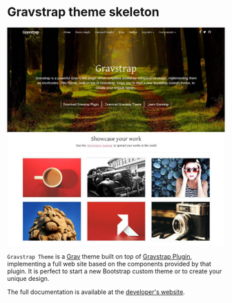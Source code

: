 # Gravstrap theme skeleton

![Screenshot](screenshot.jpg)

`Gravstrap Theme` is a [Grav](http://github.com/getgrav/grav) theme built on top of [Gravstrap Plugin](http://diblas.net/plugins/use-bootstrap-components-as-shortcodes-in-grav-cms), implementing a full web site based on the components provided by that plugin. It is perfect to start a new Bootstrap custom theme or to create your unique design.

The full documentation is available at the [developer's website](http://diblas.net/themes/gravstrap-theme-helps-to-start-a-new-grav-cms-site-with-bootstrap-support).
